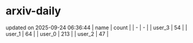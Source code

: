 # arxiv-daily
updated on 2025-09-24 06:36:44
| name | count |
| - | - |
| user_3 | 54 |
| user_1 | 64 |
| user_0 | 213 |
| user_2 | 47 |
